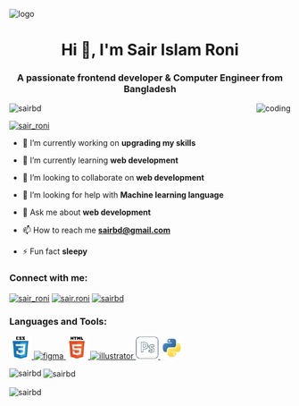 ![logo]()
<h1 align="center">Hi 👋, I'm Sair Islam Roni</h1>
<h3 align="center">A passionate frontend developer & Computer Engineer from Bangladesh</h3>
<img align="right" alt="coding" wodth="300" scr="https://user-images.githubusercontent.com/55389276/140866485-8fb1c876-9a8f-4d6a-98dc-08c4981eaf70.gif">

<p align="left"> <img src="https://komarev.com/ghpvc/?username=sairbd&label=Profile%20views&color=0e75b6&style=flat" alt="sairbd" /> </p>

<p align="left"> <a href="https://twitter.com/sair_roni" target="blank"><img src="https://img.shields.io/twitter/follow/sair_roni?logo=twitter&style=for-the-badge" alt="sair_roni" /></a> </p>

- 🔭 I’m currently working on **upgrading my skills**

- 🌱 I’m currently learning **web development**

- 👯 I’m looking to collaborate on **web development**

- 🤝 I’m looking for help with **Machine learning language**

- 💬 Ask me about **web development**

- 📫 How to reach me **sairbd@gmail.com**

- ⚡ Fun fact **sleepy**

<h3 align="left">Connect with me:</h3>
<p align="left">
<a href="https://twitter.com/sair_roni" target="blank"><img align="center" src="https://raw.githubusercontent.com/rahuldkjain/github-profile-readme-generator/master/src/images/icons/Social/twitter.svg" alt="sair_roni" height="30" width="40" /></a>
<a href="https://fb.com/sair.roni" target="blank"><img align="center" src="https://raw.githubusercontent.com/rahuldkjain/github-profile-readme-generator/master/src/images/icons/Social/facebook.svg" alt="sair.roni" height="30" width="40" /></a>
<a href="https://dribbble.com/sairbd" target="blank"><img align="center" src="https://raw.githubusercontent.com/rahuldkjain/github-profile-readme-generator/master/src/images/icons/Social/dribbble.svg" alt="sairbd" height="30" width="40" /></a>
</p>

<h3 align="left">Languages and Tools:</h3>
<p align="left"> <a href="https://www.w3schools.com/css/" target="_blank" rel="noreferrer"> <img src="https://raw.githubusercontent.com/devicons/devicon/master/icons/css3/css3-original-wordmark.svg" alt="css3" width="40" height="40"/> </a> <a href="https://www.figma.com/" target="_blank" rel="noreferrer"> <img src="https://www.vectorlogo.zone/logos/figma/figma-icon.svg" alt="figma" width="40" height="40"/> </a> <a href="https://www.w3.org/html/" target="_blank" rel="noreferrer"> <img src="https://raw.githubusercontent.com/devicons/devicon/master/icons/html5/html5-original-wordmark.svg" alt="html5" width="40" height="40"/> </a> <a href="https://www.adobe.com/in/products/illustrator.html" target="_blank" rel="noreferrer"> <img src="https://www.vectorlogo.zone/logos/adobe_illustrator/adobe_illustrator-icon.svg" alt="illustrator" width="40" height="40"/> </a> <a href="https://www.photoshop.com/en" target="_blank" rel="noreferrer"> <img src="https://raw.githubusercontent.com/devicons/devicon/master/icons/photoshop/photoshop-line.svg" alt="photoshop" width="40" height="40"/> </a> <a href="https://www.python.org" target="_blank" rel="noreferrer"> <img src="https://raw.githubusercontent.com/devicons/devicon/master/icons/python/python-original.svg" alt="python" width="40" height="40"/> </a> </p>

<p><img align="left" src="https://github-readme-stats.vercel.app/api/top-langs?username=sairbd&show_icons=true&locale=en&layout=compact" alt="sairbd" /></p>

<p>&nbsp;<img align="center" src="https://github-readme-stats.vercel.app/api?username=sairbd&show_icons=true&locale=en" alt="sairbd" /></p>

<p><img align="center" src="https://github-readme-streak-stats.herokuapp.com/?user=sairbd&" alt="sairbd" /></p>
